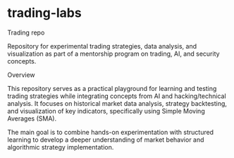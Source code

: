 # trading-labs
Trading repo

Repository for experimental trading strategies, data analysis, and visualization as part of a mentorship program on trading, AI, and security concepts.

Overview

This repository serves as a practical playground for learning and testing trading strategies while integrating concepts from AI and hacking/technical analysis. It focuses on historical market data analysis, strategy backtesting, and visualization of key indicators, specifically using Simple Moving Averages (SMA).

The main goal is to combine hands-on experimentation with structured learning to develop a deeper understanding of market behavior and algorithmic strategy implementation.
